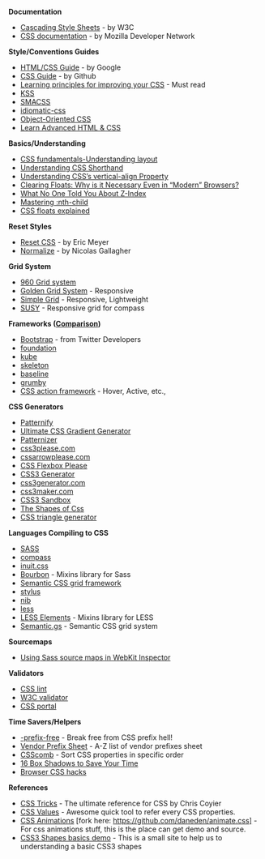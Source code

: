 **Documentation**

* [Cascading Style Sheets](http://www.w3.org/Style/CSS/Overview.en.html) - by W3C
* [CSS documentation](https://developer.mozilla.org/en-US/docs/CSS) - by Mozilla Developer Network

**Style/Conventions Guides**

* [HTML/CSS Guide](http://google-styleguide.googlecode.com/svn/trunk/htmlcssguide.xml) - by Google 
* [CSS Guide](https://github.com/styleguide/css) - by Github
* [Learning principles for improving your CSS](http://tympanus.net/codrops/2012/11/20/learning-principles-for-improving-your-css/) - Must read
* [KSS](https://github.com/kneath/kss#readme)
* [SMACSS](http://smacss.com/)
* [idiomatic-css](https://github.com/necolas/idiomatic-css)
* [Object-Oriented CSS](http://oocss.org/)
* [Learn Advanced HTML & CSS](http://learn.shayhowe.com/advanced-html-css/)

**Basics/Understanding**
* [CSS fundamentals-Understanding layout](http://learnlayout.com/)
* [Understanding CSS Shorthand](http://www.impressivewebs.com/css-basics/)
* [Understanding CSS’s vertical-align Property](http://www.impressivewebs.com/css-vertical-align/)
* [Clearing Floats: Why is it Necessary Even in “Modern” Browsers?](http://www.impressivewebs.com/clearing-floats-why-necessary/)
* [What No One Told You About Z-Index](http://philipwalton.com/articles/what-no-one-told-you-about-z-index/)
* [Mastering :nth-child](http://nthmaster.com/)
* [CSS floats explained](http://www.slideshare.net/maxdesign/css-floats-explained)

**Reset Styles**

* [Reset CSS](http://meyerweb.com/eric/tools/css/reset/) - by Eric Meyer
* [Normalize](http://necolas.github.com/normalize.css/) - by Nicolas Gallagher

**Grid System**

* [960 Grid system](http://960.gs)
* [Golden Grid System](http://goldengridsystem.com) - Responsive
* [Simple Grid](http://thisisdallas.github.com/Simple-Grid/) - Responsive, Lightweight
* [SUSY](http://susy.oddbird.net/) - Responsive grid for compass


**Frameworks ([Comparison](http://responsive.vermilion.com/compare.php))**

* [Bootstrap](http://twitter.github.com/bootstrap/) - from Twitter Developers
* [foundation](http://foundation.zurb.com/)
* [kube](http://imperavi.com/kube/)
* [skeleton](http://www.getskeleton.com/)
* [baseline](http://baselinecss.com/)
* [grumby](http://gumbyframework.com/)
* [CSS action framework](http://code.google.com/p/css3-action-framework) - Hover, Active, etc.,

**CSS Generators**

* [Patternify](http://www.patternify.com/)
* [Ultimate CSS Gradient Generator](http://www.colorzilla.com/gradient-editor/)
* [Patternizer](http://patternizer.com/kfob)
* [css3please.com](http://css3please.com/)
* [cssarrowplease.com](http://cssarrowplease.com/)
* [CSS Flexbox Please](http://demo.agektmr.com/flexbox/)
* [CSS3 Generator](http://www.css3.me/)
* [css3generator.com](http://css3generator.com/)
* [css3maker.com](http://www.css3maker.com/)
* [CSS3 Sandbox](http://westciv.com/tools/index.html)
* [The Shapes of Css](https://coderwall.com/p/xrxaxa)
* [CSS triangle generator](http://apps.eky.hk/css-triangle-generator/)

**Languages Compiling to CSS**

* [SASS](http://sass-lang.com)
 * [compass](http://compass-style.org/)
 * [inuit.css](https://github.com/csswizardry/inuit.css)
 * [Bourbon](https://github.com/thoughtbot/bourbon) - Mixins library for Sass
 * [Semantic CSS grid framework](https://github.com/thoughtbot/neat)
* [stylus](http://learnboost.github.com/stylus/)
 * [nib](http://visionmedia.github.com/nib/)
* [less](http://lesscss.org/)
 * [LESS Elements](http://lesselements.com/) - Mixins library for LESS
 * [Semantic.gs](http://semantic.gs/) - Semantic CSS grid system

**Sourcemaps**
 * [Using Sass source maps in WebKit Inspector](http://bricss.net/post/33788072565/using-sass-source-maps-in-webkit-inspector)

**Validators**

* [CSS lint](http://csslint.net)
* [W3C validator](http://jigsaw.w3.org/css-validator)
* [CSS portal](http://www.cssportal.com/css-validatorhttp://filamentgroup.com/lab/responsive_design_approach_for_complex_multicolumn_data_tables)

**Time Savers/Helpers**

* [-prefix-free](http://leaverou.github.com/prefixfree/) - Break free from CSS prefix hell!
* [Vendor Prefix Sheet](http://peter.sh/experiments/vendor-prefixed-css-property-overview/) - A-Z list of vendor prefixes sheet
* [CSScomb](http://csscomb.com/) - Sort CSS properties in specific order
* [16 Box Shadows to Save Your Time](http://cssdeck.com/labs/16-box-shadows-to-save-your-time)
* [Browser CSS hacks](http://paulirish.com/2009/browser-specific-css-hacks/)

**References**

* [CSS Tricks](http://css-tricks.com) - The ultimate reference for CSS by Chris Coyier
* [CSS Values](http://cssvalues.com ) - Awesome quick tool to refer every CSS properties.
* [CSS Animations](http://daneden.me/animate) [fork here: https://github.com/daneden/animate.css] - For css animations stuff, this is the place can get demo and source.
* [CSS3 Shapes basics demo](http://css3shapes.com/) - This is a small site to help us to understanding a basic CSS3 shapes
